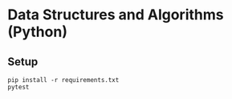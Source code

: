 # Data Structures and Algorithms (Python)

## Setup

```
pip install -r requirements.txt
pytest
```
